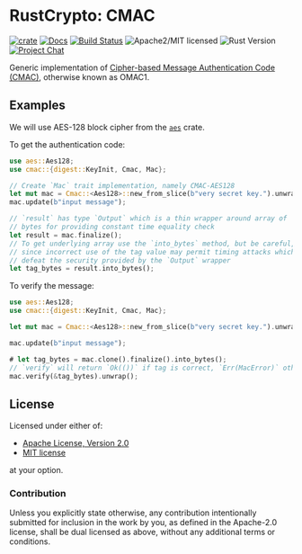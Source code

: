 # RustCrypto: CMAC

[![crate][crate-image]][crate-link]
[![Docs][docs-image]][docs-link]
[![Build Status][build-image]][build-link]
![Apache2/MIT licensed][license-image]
![Rust Version][rustc-image]
[![Project Chat][chat-image]][chat-link]

Generic implementation of [Cipher-based Message Authentication Code (CMAC)][1],
otherwise known as OMAC1.

## Examples
We will use AES-128 block cipher from the [`aes`] crate.

To get the authentication code:

```rust
use aes::Aes128;
use cmac::{digest::KeyInit, Cmac, Mac};

// Create `Mac` trait implementation, namely CMAC-AES128
let mut mac = Cmac::<Aes128>::new_from_slice(b"very secret key.").unwrap();
mac.update(b"input message");

// `result` has type `Output` which is a thin wrapper around array of
// bytes for providing constant time equality check
let result = mac.finalize();
// To get underlying array use the `into_bytes` method, but be careful,
// since incorrect use of the tag value may permit timing attacks which
// defeat the security provided by the `Output` wrapper
let tag_bytes = result.into_bytes();
```

To verify the message:

```rust
use aes::Aes128;
use cmac::{digest::KeyInit, Cmac, Mac};

let mut mac = Cmac::<Aes128>::new_from_slice(b"very secret key.").unwrap();

mac.update(b"input message");

# let tag_bytes = mac.clone().finalize().into_bytes();
// `verify` will return `Ok(())` if tag is correct, `Err(MacError)` otherwise
mac.verify(&tag_bytes).unwrap();
```

## License

Licensed under either of:

 * [Apache License, Version 2.0](http://www.apache.org/licenses/LICENSE-2.0)
 * [MIT license](http://opensource.org/licenses/MIT)

at your option.

### Contribution

Unless you explicitly state otherwise, any contribution intentionally submitted
for inclusion in the work by you, as defined in the Apache-2.0 license, shall be
dual licensed as above, without any additional terms or conditions.

[//]: # (badges)

[crate-image]: https://img.shields.io/crates/v/cmac.svg?logo=rust
[crate-link]: https://crates.io/crates/cmac
[docs-image]: https://docs.rs/cmac/badge.svg
[docs-link]: https://docs.rs/cmac/
[license-image]: https://img.shields.io/badge/license-Apache2.0/MIT-blue.svg
[rustc-image]: https://img.shields.io/badge/rustc-1.85+-blue.svg
[chat-image]: https://img.shields.io/badge/zulip-join_chat-blue.svg
[chat-link]: https://rustcrypto.zulipchat.com/#narrow/stream/260044-MACs
[build-image]: https://github.com/RustCrypto/MACs/actions/workflows/cmac.yml/badge.svg
[build-link]: https://github.com/RustCrypto/MACs/actions/workflows/cmac.yml

[//]: # (general links)

[1]: https://en.wikipedia.org/wiki/One-key_MAC
[`aes`]: https://docs.rs/aes
